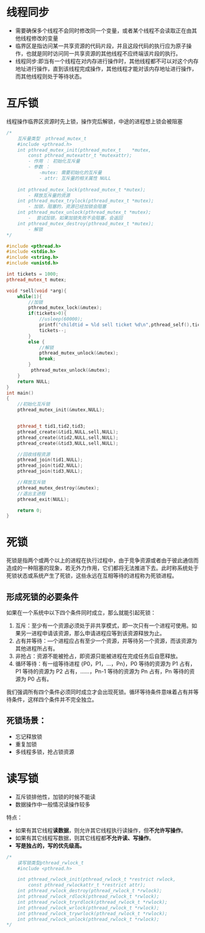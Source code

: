 # 线程同步

- 需要确保多个线程不会同时修改同一个变量，或者某个线程不会读取正在由其他线程修改的变量
- 临界区是指访问某一共享资源的代码片段，并且这段代码的执行应为原子操作，也就是同时访问同一共享资源的其他线程不应终端该片段的执行。
- 线程同步:即当有一个线程在对内存进行操作时，其他线程都不可以对这个内存地址进行操作，直到该线程完成操作，其他线程才能对该内存地址进行操作，而其他线程则处于等待状态。

# 互斥锁

线程操作临界区资源时先上锁，操作完后解锁，中途的进程想上锁会被阻塞

```cpp
/*
    互斥量类型  pthread_mutex_t
    #include <pthread.h>
    int pthread_mutex_init(pthread_mutex_t    *mutex,
        const pthread_mutexattr_t *mutexattr);
        - 作用 ： 初始化互斥量
        - 参数 ：
            -mutex: 需要初始化的互斥量
            - attr: 互斥量的相关属性 NULL
        
    int pthread_mutex_lock(pthread_mutex_t *mutex);
        - 释放互斥量的资源
    int pthread_mutex_trylock(pthread_mutex_t *mutex);
        - 加锁，阻塞的，资源已经加锁会阻塞
    int pthread_mutex_unlock(pthread_mutex_t *mutex);
        -  尝试加锁，如果加锁失败不会阻塞，会返回
    int pthread_mutex_destroy(pthread_mutex_t *mutex);
        - 解锁
*/

#include <pthread.h>
#include <stdio.h>
#include <string.h>
#include <unistd.h>

int tickets = 1000;
pthread_mutex_t mutex;

void *sell(void *arg){
    while(1){
        //加锁
        pthread_mutex_lock(&mutex);
        if(tickets>0){
            //usleep(60000);
            printf("childtid = %ld sell ticket %d\n",pthread_self(),tickets);
            tickets--;
        }
        else {
            //解锁
            pthread_mutex_unlock(&mutex);
            break;
        }
         pthread_mutex_unlock(&mutex);
    }
    return NULL;
}
int main()
{
    //初始化互斥锁
    pthread_mutex_init(&mutex,NULL);


    pthread_t tid1,tid2,tid3;
    pthread_create(&tid1,NULL,sell,NULL);
    pthread_create(&tid2,NULL,sell,NULL);
    pthread_create(&tid3,NULL,sell,NULL);

    //回收线程资源
    pthread_join(tid1,NULL);
    pthread_join(tid2,NULL);
    pthread_join(tid3,NULL);

    //释放互斥锁
    pthread_mutex_destroy(&mutex);
    //退出主进程
    pthread_exit(NULL);

    return 0;
}
```

# 死锁

死锁是指两个或两个以上的进程在执行过程中，由于竞争资源或者由于彼此通信而造成的一种阻塞的现象，若无外力作用，它们都将无法推进下去。此时称系统处于死锁状态或系统产生了死锁，这些永远在互相等待的进程称为死锁进程。

## 形成死锁的必要条件

如果在一个系统中以下四个条件同时成立，那么就能引起死锁：

1. 互斥：至少有一个资源必须处于非共享模式，即一次只有一个进程可使用。如果另一进程申请该资源，那么申请进程应等到该资源释放为止。
2. 占有并等待：—个进程应占有至少一个资源，并等待另一个资源，而该资源为其他进程所占有。
3. 非抢占：资源不能被抢占，即资源只能被进程在完成任务后自愿释放。
4. 循环等待：有一组等待进程 {P0，P1，…，Pn}，P0 等待的资源为 P1 占有，P1 等待的资源为 P2 占有，……，Pn-1 等待的资源为 Pn 占有，Pn 等待的资源为 P0 占有。

我们强调所有四个条件必须同时成立才会出现死锁。循环等待条件意味着占有并等待条件，这样四个条件并不完全独立。

## 死锁场景：

- 忘记释放锁
- 重复加锁
- 多线程多锁，抢占锁资源

# 读写锁

- 互斥锁排他性，加锁的时候不能读
- 数据操作中一般情况读操作较多

特点：

- 如果有其它线程**读数据**，则允许其它线程执行读操作，但**不允许写操作**。
- 如果有其它线程写数据，则其它线程都**不允许读、写操作**。
- **写是独占的，写的优先级高。**

```cpp
/*
    读写锁类型pthread_rwlock_t
    #include <pthread.h>

    int pthread_rwlock_init(pthread_rwlock_t *restrict rwlock,
        const pthread_rwlockattr_t *restrict attr);
    int pthread_rwlock_destroy(pthread_rwlock_t *rwlock);
    int pthread_rwlock_rdlock(pthread_rwlock_t *rwlock);
    int pthread_rwlock_tryrdlock(pthread_rwlock_t *rwlock);
    int pthread_rwlock_wrlock(pthread_rwlock_t *rwlock);
    int pthread_rwlock_trywrlock(pthread_rwlock_t *rwlock);
    int pthread_rwlock_unlock(pthread_rwlock_t *rwlock);
*/
```
